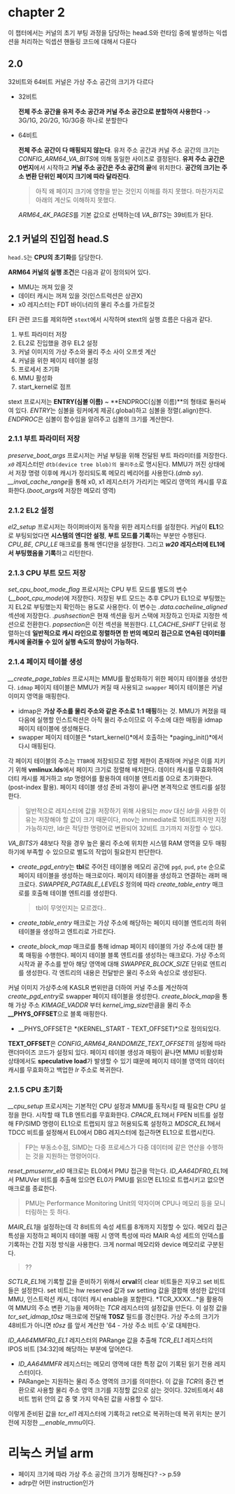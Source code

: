 ​                                                                     

# chapter 2

이 챕터에서는 커널의 초기 부팅 과정을 담당하는 head.S와 런타임 중에 발생하는 익셉션을 처리하는 익셉션 핸들링 코드에 대해서 다룬다



## 2.0

32비트와 64비트 커널은 가상 주소 공간의 크기가 다르다

- 32비트

  **전체 주소 공간을 유저 주소 공간과 커널 주소 공간으로 분할하여 사용한다** -> 3G/1G, 2G/2G, 1G/3G중 하나로 분할한다

- 64비트

  **전체 주소 공간이 다 매핑되지 않는다**. 유저 주소 공간과 커널 주소 공간의 크기는 *CONFIG_ARM64_VA_BITS*에 의해 동일한 사이즈로 결정된다. **유저 주소 공간은 0번지**에서 시작하고 **커널 주소 공간은 주소 공간의 끝**에 위치한다. **공간의 크기는 주소 변환 단위인 페이지 크기에 따라 달라진다**.

  > 아직 왜 페이지 크기에 영향을 받는 것인지 이해를 하지 못했다. 마찬가지로 아래의 계산도 이해하지 못했다.

  *ARM64_4K_PAGES*를 기본 값으로 선택하는데 *VA_BITS*는 39비트가 된다.



## 2.1 커널의 진입점 head.S

`head.S`는 **CPU의 초기화**를 담당한다.

**ARM64 커널의 실행 조건**은 다음과 같이 정의되어 있다.

- MMU는 꺼져 있을 것
- 데이터 캐시는 꺼져 있을 것(인스트럭션은 상관X)
- x0 레지스터는 FDT 바이너리의 물리 주소를 가르킬것

EFI 관련 코드를 제외하면 `stext`에서 시작하며 stext의 실행 흐름은 다음과 같다.

1. 부트 파라미터 저장
2. EL2로 진입했을 경우 EL2 설정
3. 커널 이미지의 가상 주소와 물리 주소 사이 오프셋 계산
4. 커널을 위한 페이지 테이블 설정
5. 프로세서 초기화
6. MMU 활성화
7. start_kernel로 점프

stext 프로시저는 **ENTRY(심볼 이름)** ~ **ENDPROC(심볼 이름)**의 형태로 둘러싸여 있다. *ENTRY*는 심볼을 링커에게 제공(.global)하고 심볼을 정렬(.align)한다. *ENDPROC*은 심볼이 함수임을 알려주고 심볼의 크기를 계산한다.

### 2.1.1 부트 파라미터 저장

*preserve_boot_args* 프로시저는 커널 부팅을 위해 전달된 부트 파라미터를 저장한다. *`x0`* 레지스터만 `dtb(device tree blob)의 물리주소`로 명시된다. MMU가 꺼진 상태에서 저장 명령 이후에 캐시가 정리되도록 메모리 베리어를 사용한다.(*dmb sy*). *__inval_cache_range*을 통해 x0, x1 레지스터가 가리키는 메모리 영역의 캐시를 무효화한다.(*boot_args*에 저장한 메모리 영역)

### 2.1.2 EL2 설정

*el2_setup* 프로시저는 하이퍼바이저 동작을 위한 레지스터를 설정한다. 커널이 **EL1**으로 부팅되었다면 **시스템의 엔디안 설정**, **부트 모드를 기록**하는 부분만 수행된다. *CPU_BE*, *CPU_LE* 매크로를 통해 엔디안을 설정한다. 그리고 ***w20* 레지스터에 EL1에서 부팅했음을 기록**하고 리턴한다.

### 2.1.3 CPU 부트 모드 저장

*set_cpu_boot_mode_flag* 프로시저는 CPU 부트 모드를 별도의 변수(*__boot_cpu_mode*)에 저장한다. 저장된 부트 모드는 추후 CPU가 EL1으로 부팅했는지 EL2로 부팅했는지 확인하는 용도로 사용한다. 이 변수는 *.data.cacheline_aligned* 섹션에 저장한다. *.pushsection*은 현재 섹션을 링커 스택에 저장하고 인자로 지정한 섹션으로 전환한다. *popsection*은 이전 섹션을 복원한다. *L1_CACHE_SHIFT* 단위로 정렬하는데 **일반적으로 캐시 라인으로 정렬하면 한 번의 메모리 접근으로 연속된 데이터를 캐시에 올려둘 수 있어 실행 속도의 향상이 가능하다.**

### 2.1.4 페이지 테이블 생성

*__create_page_tables* 프로시저는 MMU를 활성화하기 위한 페이지 테이블을 생성한다. `idmap` 페이지 테이블은 MMU가 켜질 때 사용되고 `swapper` 페이지 테이블은 커널 이미지 영역을 매핑한다.

- idmap은 **가상 주소를 물리 주소와 같은 주소로 1:1 매핑**하는 것. MMU가 켜졌을 때 다음에 실행할 인스트럭션은 아직 물리 주소이므로 이 주소에 대한 매핑을 idmap 페이지 테이블에 생성해둔다.
- swapper 페이지 테이블은 *start_kernel()*에서 호출하는 *paging_init()*에서 다시 매핑된다.

각 페이지 테이블의 주소는 `TTBR`에 저장되므로 정렬 제한이 존재하며 커널은 이를 지키기 위해 **vmlinux.lds**에서 페이지 크기로 정렬해 배치한다. 데이터 캐시를 무효화하여 더티 캐시를 제거하고 *stp* 명령어를 활용하여 테이블 엔트리를 0으로 초기화한다.(post-index 활용). 페이지 테이블 생성 준비 과정이 끝나면 본격적으로 엔트리를 설정한다.

> 일반적으로 레지스터에 값을 저장하기 위해 사용되는 *mov* 대신 *ldr*을 사용한 이유는 저장해야 할 값이 크기 때문이다, mov는 immediate로 16비트까지만 지정 가능하지만, ldr은 적당한 명령어로 변환되어 32비트 크기까지 저장할 수 있다.

*VA_BITS*가 48보다 작을 경우 높은 물리 주소에 위치한 시스템 RAM 영역을 모두 매핑하기에 부족할 수 있으므로 별도의 작업이 필요한지 판단한다. 

- *create_pgd_entry*는 **tbl**로 주어진 테이블용 메모리 공간에 `pgd`, `pud`, `pte` 순으로 페이지 테이블을 생성하는 매크로이다. 페이지 테이블을 생성하고 연결하는 래퍼 매크로다. *SWAPPER_PGTABLE_LEVELS* 정의에 따라 *create_table_entry* 매크로를 호출해 테이블 엔트리를 생성한다.

  > tbl이 무엇인지는 모르겠다..

- *create_table_entry* 매크로는 가상 주소에 해당하는 페이지 테이블 엔트리의 하위 테이블을 생성하고 엔트리로 가르킨다.

- *create_block_map* 매크로를 통해 idmap 페이지 테이블의 가상 주소에 대한 블록 매핑을 수행한다. 페이지 테이블 블록 엔트리를 생성하는 매크로다. 가상 주소의 시작과 끝 주소를 받아 해당 영역에 대해 *SWAPPER_BLOCK_SIZE* 단위로 엔트리를 생성한다. 각 엔트리의 내용은 전달받은 물리 주소와 속성으로 생성된다.

커널 이미지 가상주소에 KASLR 변위만큼 더하여 커널 주소를 계산하여 *create_pgd_entry*로 swapper 페이지 테이블을 생성한다. *create_block_map*을 통해 가상 주소 *KIMAGE_VADDR* 부터 *kernel_img_size*만큼을 물리 주소 **__PHYS_OFFSET**으로 블록 매핑한다.

- __PHYS_OFFSET은 *(KERNEL_START - TEXT_OFFSET)*으로 정의되있다.

**TEXT_OFFSET**은 *CONFIG_ARM64_RANDOMIZE_TEXT_OFFSET*의 설정에 따라 랜더마이즈 코드가 설정되 있다. 페이지 테이블 생성과 매핑이 끝나면 MMU 비활성화 상태에서도 **speculative load**가 발생할 수 있기 떄문에 페이지 테이블 영역의 데이터 캐시를 무효화하고 백업한 *lr* 주소로 복귀한다.

### 2.1.5 CPU 초기화

*__cpu_setup* 프로시저는 기본적인 CPU 설정과 MMU를 동작시킬 때 필요한 CPU 설정을 한다. 시작할 때 TLB 엔트리를 무효화한다. *CPACR_EL1*에서 FPEN 비트를 설정해 FP/SIMD 명령이 EL1으로 트랩되지 않고 허용되도록 설정하고 *MDSCR_EL1*에서 TDCC 비트를 설정해서 EL0에서 DBG 레지스터에 접근하면 EL1으로 트랩시킨다.

> FP는 부동소수점, SIMD는 다중 프로세스가 다중 데이터에 같은 연산을 수행하는 것을 지원하는 명령어이다.

*reset_pmusernr_el0* 매크로는 EL0에서 PMU 접근을 막는다. *ID_AA64DFR0_EL1*에서 PMUVer 비트를 추출해 있으면 EL0가 PMU를 읽으면 EL1으로 트랩시키고 없으면 매크로를 종료한다.

> PMU는 Performance Monitoring Unit의 약자이며 CPU나 메모리 등을 모니터링하는 듯 하다.

*MAIR_EL1*을 설정하는데 각 8비트의 속성 세트를 8개까지 지정할 수 있다. 메모리 접근 특성을 지정하고 페이지 테이블 매핑 시 영역 특성에 따라 MAIR 속성 세트의 인덱스를 기록하는 간접 지정 방식을 사용한다. 크게 normal 메모리와 device 메모리로 구분된다.

> ??

*SCTLR_EL1*에 기록할 값을 준비하기 위해서 **crval**의 clear 비트들은 지우고 set 비트들은 설정한다. set 비트는 hw reserved 값과 sw setting 값을 결합해 생성한 값인데 MMU, 인스트럭션 캐시, 데이터 캐시 enable을 포함한다. *TCR_XXXX...*을 활용하여 MMU의 주소 변환 기능을 제어하는 *TCR* 레지스터의 설정값을 만든다. 이 설정 값을 *tcr_set_idmap_t0sz* 매크로에 전달해 **T0SZ** 필드를 갱신한다. 가상 주소의 크기가 48비트가 아니면 *t0sz* 를 앞서 계산한 '64 - 가상 주소 비트 수'로 대체한다.

*ID_AA64MMFR0_EL1* 레지스터의 PARange 값을 추출해 *TCR_EL1* 레지스터의 IPOS 비트 [34:32]에 해당하는 부분에 덮어쓴다.

- *ID_AA64MMFR* 레지스터는 메모리 영역에 대한 특정 값이 기록된 읽기 전용 레지스터이다.
- PARange는 지원하는 물리 주소 영역의 크기를 의미한다. 이 값을 *TCR*의 중간 변환으로 사용할 물리 주소 영역 크기를 지정할 값으로 삼는 것이다. 32비트에서 48비트 범위 안의 값 중 몇 가지 약속된 값을 사용할 수 있다.

이렇게 준비된 값을 *tcr_el1* 레지스터에 기록하고 ret으로 복귀하는데 복귀 위치는 분기 전에 지정한 *__enable_mmu*이다.



# 리눅스 커널 arm

- 페이지 크기에 따라 가상 주소 공간의 크기가 정해진다? -> p.59
- adrp란 어떤 instruction인가

